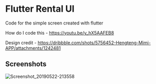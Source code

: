 # Flutter Rental UI

Code for the simple screen created with flutter

How do I code this - https://youtu.be/y_hX5AAFEB8

Design credit - https://dribbble.com/shots/5756452-Hengteng-Mimi-APP/attachments/1242481

## Screenshots

![Screenshot_20190522-213558](https://user-images.githubusercontent.com/8137504/58192053-87d4d600-7cdd-11e9-8036-5f465e524d61.png)
